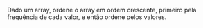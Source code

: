 Dado um array, ordene o array em ordem crescente, primeiro pela frequência de cada valor, e então ordene pelos valores.